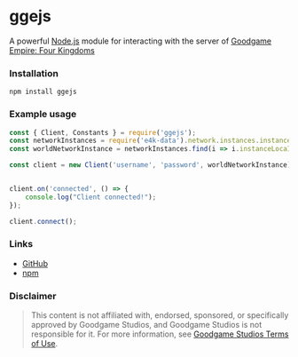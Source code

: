 # ggejs
A powerful [Node.js](https://nodejs.org) module for interacting with the server of [Goodgame Empire: Four Kingdoms](https://play.google.com/store/apps/details?id=air.com.goodgamestudios.empirefourkingdoms)

### Installation
```sh-session
npm install ggejs
```

### Example usage
```js
const { Client, Constants } = require('ggejs');
const networkInstances = require('e4k-data').network.instances.instance;
const worldNetworkInstance = networkInstances.find(i => i.instanceLocaId === "generic_country_world");

const client = new Client('username', 'password', worldNetworkInstance);


client.on('connected', () => {
    console.log("Client connected!");
});

client.connect();
```

### Links
- [GitHub](https://github.com/vanBrusselGames/ggejs)
- [npm](https://www.npmjs.com/package/ggejs)

### Disclaimer
> This content is not affiliated with, endorsed, sponsored, or specifically approved by Goodgame Studios, and Goodgame Studios is not responsible for it. For more information, see [Goodgame Studios Terms of Use](https://www.goodgamestudios.com/terms_en/#terms).
